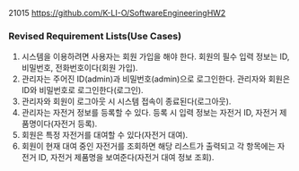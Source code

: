 21015 https://github.com/K-LI-O/SoftwareEngineeringHW2

### Revised Requirement Lists(Use Cases)

1. 시스템을 이용하려면 사용자는 회원 가입을 해야 한다. 회원의 필수 입력 정보는 ID, 비밀번호, 전화번호이다(회원 가입).
2. 관리자는 주어진 ID(admin)과 비밀번호(admin)으로 로그인한다. 관리자와 회원은 ID와 비밀번호로 로그인한다(로그인).
3. 관리자와 회원이 로그아웃 시 시스템 접속이 종료된다(로그아웃).
4. 관리자는 자전거 정보를 등록할 수 있다. 등록 시 입력 정보는 자전거 ID, 자전거 제품명이다(자전거 등록).
5. 회원은 특정 자전거를 대여할 수 있다(자전거 대여).
6. 회원이 현재 대여 중인 자전거를 조회하면 해당 리스트가 출력되고 각 항목에는 자전거 ID, 자전거 제품명을 보여준다(자전거 대여 정보 조회).
